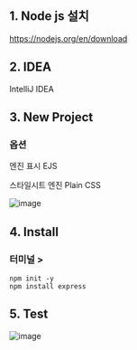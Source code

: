 
## 1. Node js 설치

https://nodejs.org/en/download

## 2. IDEA

IntelliJ IDEA

## 3. New Project

### 옵션 

엔진 표시 EJS

스타일시트 엔진 Plain CSS

![image](https://github.com/LeeJaeYong02/WebSocketOmok/assets/66985977/f69ca1ef-117f-447a-a70f-1410f49339ce)

## 4. Install

### 터미널 >

```
npm init -y
npm install express
```

## 5. Test

![image](https://github.com/LeeJaeYong02/WebSocketOmok/assets/66985977/6223beca-8846-40d8-9e58-e7d631bcbb95)


